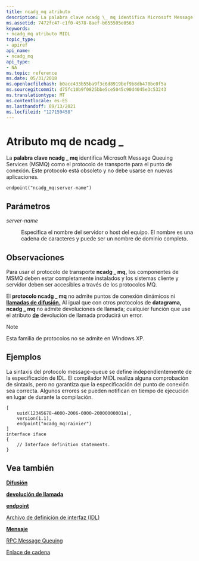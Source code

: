 ```yaml
---
title: ncadg_mq atributo
description: La palabra clave ncadg \_ mq identifica Microsoft Message Queuing Services (MSMQ) como el protocolo de transporte para el punto de conexión. Este protocolo está obsoleto y no debe usarse en nuevas aplicaciones.
ms.assetid: 7472fc47-c1f0-4578-8aef-b655505e0563
keywords:
- ncadg_mq atributo MIDL
topic_type:
- apiref
api_name:
- ncadg_mq
api_type:
- NA
ms.topic: reference
ms.date: 05/31/2018
ms.openlocfilehash: b0acc433b55ba9f3c6d8919bef9b8db470bc0f5a
ms.sourcegitcommit: d75fc10b9f0825bbe5ce5045c90d4045e3c53243
ms.translationtype: MT
ms.contentlocale: es-ES
ms.lasthandoff: 09/13/2021
ms.locfileid: "127159458"
---
```

# <a name="ncadg_mq-attribute"></a>Atributo mq de ncadg \_

La **palabra clave ncadg \_ mq** identifica Microsoft Message Queuing Services (MSMQ) como el protocolo de transporte para el punto de conexión. Este protocolo está obsoleto y no debe usarse en nuevas aplicaciones.

``` syntax
endpoint("ncadg_mq:server-name")
```

## <a name="parameters"></a>Parámetros

<dl> <dt>

*server-name* 
</dt> <dd>

Especifica el nombre del servidor o host del equipo. El nombre es una cadena de caracteres y puede ser un nombre de dominio completo.

</dd> </dl>

## <a name="remarks"></a>Observaciones

Para usar el protocolo de transporte **ncadg \_ mq,** los componentes de MSMQ deben estar completamente instalados y los sistemas cliente y servidor deben ser accesibles a través de los protocolos MQ.

El **protocolo ncadg \_ mq** no admite puntos de conexión dinámicos ni [**llamadas de difusión.**](broadcast.md) Al igual que con otros protocolos de **datagrama, ncadg \_ mq** no admite devoluciones de llamada; cualquier función que use el atributo [**de**](callback.md) devolución de llamada producirá un error.

> [!Note]  
> Esta familia de protocolos no se admite en Windows XP.

 

## <a name="examples"></a>Ejemplos

La sintaxis del protocolo message-queue se define independientemente de la especificación de IDL. El compilador MIDL realiza alguna comprobación de sintaxis, pero no garantiza que la especificación del punto de conexión sea correcta. Algunos errores se pueden notifican en tiempo de ejecución en lugar de durante la compilación.

``` syntax
[
    uuid(12345678-4000-2006-0000-20000000001a), 
    version(1.1), 
    endpoint("ncadg_mq:rainier") 
]
interface iface
{
    // Interface definition statements.
}
```

## <a name="see-also"></a>Vea también

<dl> <dt>

[**Difusión**](broadcast.md)
</dt> <dt>

[**devolución de llamada**](callback.md)
</dt> <dt>

[**endpoint**](endpoint.md)
</dt> <dt>

[Archivo de definición de interfaz (IDL)](interface-definition-idl-file.md)
</dt> <dt>

[**Mensaje**](message.md)
</dt> <dt>

[RPC Message Queuing](/windows/desktop/Rpc/rpc-message-queuing)
</dt> <dt>

[Enlace de cadena](/windows/desktop/Rpc/string-binding)
</dt> </dl>

 

 